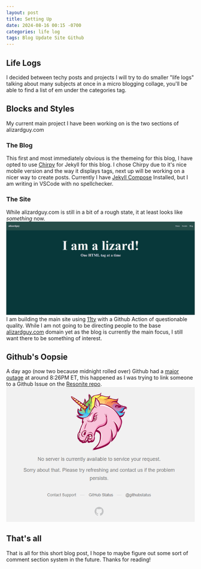 ```yaml
---
layout: post
title: Setting Up
date: 2024-08-16 00:15 -0700
categories: life log
tags: Blog Update Site Github
---
```


## Life Logs
I decided between techy posts and projects I will try to do smaller "life logs" talking about many subjects at once in a micro blogging collage, you'll be able to find a list of em under the categories tag.

## Blocks and Styles
My current main project I have been working on is the two sections of alizardguy.com

### The Blog
This first and most immediately obvious is the themeing for this blog, I have opted to use [Chirpy](https://chirpy.cotes.page/) for Jekyll for this blog. I chose Chirpy due to it's nice mobile version and the way it displays tags, next up will be working on a nicer way to create posts. Currently I have [Jekyll Compose](https://github.com/jekyll/jekyll-compose) Installed, but I am writing in VSCode with no spellchecker.

### The Site
While alizardguy.com is still in a bit of a rough state, it at least looks like *something* now.
![Photo of my site's almost blank home page](../assets/post_media/2024/alizardsitev1.png)
I am building the main site using [11ty](https://www.11ty.dev/) with a Github Action of questionable quality. While I am not going to be directing people to the base [alizardguy.com](https://alizardguy.com/) domain yet as the blog is currently the main focus, I still want there to be something of interest.

## Github's Oopsie
A day ago (now two because midnight rolled over) Github had a [major outage](https://www.theverge.com/2024/8/14/24220685/github-down-website-pull-request) at around 8:26PM ET, this happened as I was trying to link someone to a Github Issue on the [Resonite repo](https://github.com/Yellow-Dog-Man/Resonite-Issues).
![Error page of Github saying "No server is currently available to service your request"](../assets/post_media/2024/GithubDown.png)

## That's all
That is all for this short blog post, I hope to maybe figure out some sort of comment section system in the future. Thanks for reading!